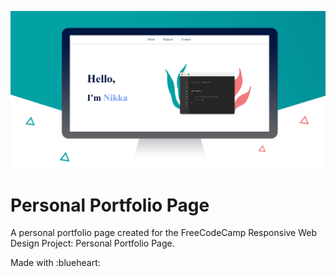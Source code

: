 ![Personal Portfolio Page](/FreeCodeCamp/prj05_portfolio/Preview/portfolio.png)

# Personal Portfolio Page
A personal portfolio page created for the FreeCodeCamp Responsive Web Design Project: Personal Portfolio Page.<br/>

Made with :blueheart: